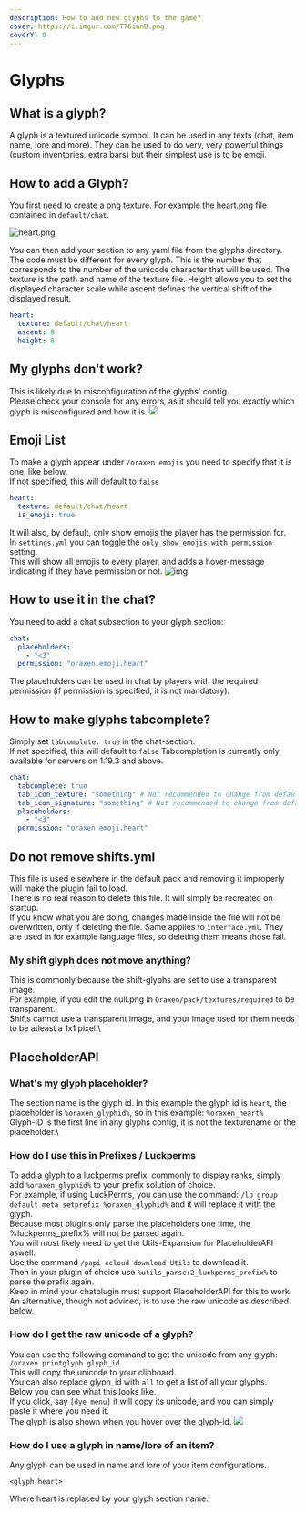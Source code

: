 ```yaml
---
description: How to add new glyphs to the game?
cover: https://i.imgur.com/T76ianD.png
coverY: 0
---
```


# Glyphs

## What is a glyph?

A glyph is a textured unicode symbol. It can be used in any texts (chat, item name, lore and more). They can be used to do very, very powerful things (custom inventories, extra bars) but their simplest use is to be emoji.

## How to add a Glyph?

You first need to create a png texture. For example the heart.png file contained in `default/chat`.

![heart.png](<../../.gitbook/assets/heart (1).png>)

You can then add your section to any yaml file from the glyphs directory. The code must be different for every glyph. This is the number that corresponds to the number of the unicode character that will be used. The texture is the path and name of the texture file. Height allows you to set the displayed character scale while ascent defines the vertical shift of the displayed result.

```yaml
heart:
  texture: default/chat/heart
  ascent: 8
  height: 8
```

## My glyphs don't work?

This is likely due to misconfiguration of the glyphs' config.  
Please check your console for any errors, as it should tell you exactly which glyph is misconfigured and how it is.
![](https://user-images.githubusercontent.com/62521371/185404681-e0c1a881-e30b-446a-9f33-20dd88bae27c.png)

## Emoji List
To make a glyph appear under `/oraxen emojis` you need to specify that it is one, like below.  
If not specified, this will default to `false`
```yaml
heart:
  texture: default/chat/heart
  is_emoji: true
```
It will also, by default, only show emojis the player has the permission for.  
In `settings.yml` you can toggle the `only_show_emojis_with_permission` setting.  
This will show all emojis to every player, and adds a hover-message indicating if they have permission or not.
![img](https://cdn.discordapp.com/attachments/758785982005903431/1002564595099111474/unknown.png)
## How to use it in the chat?

You need to add a chat subsection to your glyph section:

```yaml
chat:
  placeholders:
    - "<3"
  permission: "oraxen.emoji.heart"
```

The placeholders can be used in chat by players with the required permission (if permission is specified, it is not mandatory).

## How to make glyphs tabcomplete?
Simply set `tabcomplete: true` in the chat-section.  
If not specified, this will default to `false`
Tabcompletion is currently only available for servers on 1.19.3 and above.
```yaml
chat:
  tabcomplete: true
  tab_icon_texture: "something" # Not recommended to change from default unless you know how
  tab_icon_signature: "something" # Not recommended to change from default unless you know how
  placeholders:
    - "<3"
  permission: "oraxen.emoji.heart"
```

## Do not remove shifts.yml
This file is used elsewhere in the default pack and removing it improperly will make the plugin fail to load.  
There is no real reason to delete this file. It will simply be recreated on startup.  
If you know what you are doing, changes made inside the file will not be overwritten, only if deleting the file.
Same applies to `interface.yml`. They are used in for example language files, so deleting them means those fail.

### My shift glyph does not move anything?
This is commonly because the shift-glyphs are set to use a transparent image.\
For example, if you edit the null.png in `Oraxen/pack/textures/required` to be transparent.\
Shifts cannot use a transparent image, and your image used for them needs to be atleast a 1x1 pixel.\

## PlaceholderAPI

### What's my glyph placeholder?
The section name is the glyph id. In this example the glyph id is `heart`, the placeholder is `%oraxen_glyphid%`, so in this example: `%oraxen_heart%`\
Glyph-ID is the first line in any glyphs config, it is not the texturename or the placeholder.\


### How do I use this in Prefixes / Luckperms
To add a glyph to a luckperms prefix, commonly to display ranks, simply add `%oraxen_glyphid%` to your prefix solution of choice.\
For example, if using LuckPerms, you can use the command: `/lp group default meta setprefix %oraxen_glyphid%` and it will replace it with the glyph.\
Because most plugins only parse the placeholders one time, the %luckperms_prefix% will not be parsed again.\
You will most likely need to get the Utils-Expansion for PlaceholderAPI aswell.\
Use the command `/papi ecloud download Utils` to download it.\
Then in your plugin of choice use `%utils_parse:2_luckperms_prefix%` to parse the prefix again.\
Keep in mind your chatplugin must support PlaceholderAPI for this to work.\
An alternative, though not adviced, is to use the raw unicode as described below.


### How do I get the raw unicode of a glyph?
You can use the following command to get the unicode from any glyph:  
`/oraxen printglyph glyph_id`  
This will copy the unicode to your clipboard.  
You can also replace glyph_id with `all` to get a list of all your glyphs.  
Below you can see what this looks like.  
If you click, say `[dye_menu]` it will copy its unicode, and you can simply paste it where you need it.  
The glyph is also shown when you hover over the glyph-id.
![](https://user-images.githubusercontent.com/36164338/178945511-447ce8f7-28be-4687-bc02-8ef9b3f935ab.png)

### How do I use a glyph in name/lore of an item?
Any glyph can be used in name and lore of your item configurations.

```
<glyph:heart>
```

Where heart is replaced by your glyph section name.
